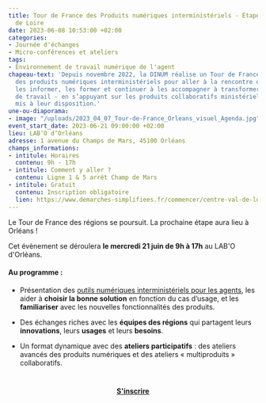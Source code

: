 ```yaml
---
title: Tour de France des Produits numériques interministériels - Étape en Centre-Val
  de Loire
date: 2023-06-08 10:53:00 +02:00
categories:
- Journée d'échanges
- Micro-conférences et ateliers
tags:
- Environnement de travail numérique de l'agent
chapeau-text: 'Depuis novembre 2022, la DINUM réalise un Tour de France des régions
  des produits numériques interministériels pour aller à la rencontre des agents :
  les informer, les former et continuer à les accompagner à transformer les méthodes
  de travail - en s’appuyant sur les produits collaboratifs ministériels et interministériels
  mis à leur disposition.'
une-ou-diaporama:
- image: "/uploads/2023_04_07_Tour-de-France_Orleans_visuel_Agenda.jpg"
event_start_date: 2023-06-21 09:00:00 +02:00
lieu: LAB’O d’Orléans
adresse: 1 avenue du Champs de Mars, 45100 Orléans
champs_informations:
- intitule: Horaires
  contenu: 9h - 17h
- intitule: Comment y aller ?
  contenu: Ligne 1 & 5 arrêt Champ de Mars
- intitule: Gratuit
  contenu: Inscription obligatoire
  lien: https://www.demarches-simplifiees.fr/commencer/centre-val-de-loire
---
```


Le Tour de France des régions se poursuit. La prochaine étape aura lieu à Orléans !

Cet évènement se déroulera **le mercredi 21 juin de 9h à 17h** au LAB'O d'Orléans.

#### Au programme :

* Présentation des [outils numériques interministériels pour les agents](https://www.numerique.gouv.fr/outils-agents/), les aider à **choisir la bonne solution** en fonction du cas d’usage, et les **familiariser** avec les nouvelles fonctionnalités des produits.

* Des échanges riches avec les **équipes des régions** qui partagent leurs **innovations**, leurs **usages** et leurs **besoins**.

* Un format dynamique avec des **ateliers participatifs** : des ateliers avancés des produits numériques et des ateliers « multiproduits » collaboratifs.

<div align="center" style="margin-bottom: 15px; margin-top: 40px"><a href="https://www.demarches-simplifiees.fr/commencer/centre-val-de-loire" class="button" title="S'inscrire - Lien externe"><b>S'inscrire</b></a></div>